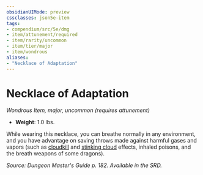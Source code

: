 ```yaml
---
obsidianUIMode: preview
cssclasses: json5e-item
tags:
- compendium/src/5e/dmg
- item/attunement/required
- item/rarity/uncommon
- item/tier/major
- item/wondrous
aliases: 
- "Necklace of Adaptation"
---
```

# Necklace of Adaptation
*Wondrous Item, major, uncommon (requires attunement)*  

- **Weight**: 1.0 lbs.

While wearing this necklace, you can breathe normally in any environment, and you have advantage on saving throws made against harmful gases and vapors (such as [cloudkill](/Systems/5e/spells/cloudkill.md) and [stinking cloud](/Systems/5e/spells/stinking-cloud.md) effects, inhaled poisons, and the breath weapons of some dragons).

*Source: Dungeon Master's Guide p. 182. Available in the SRD.*